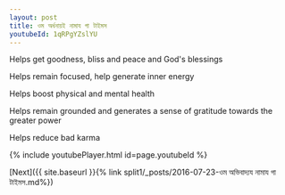 ```yaml
---
layout: post
title: ওম অর্ধনায়ই নামায গা টাইমস
youtubeId: 1qRPgYZslYU
---
```

 
 
Helps get goodness, bliss and peace and God's blessings
 
Helps remain focused, help generate inner energy 
 
Helps boost physical and mental health 
 
Helps remain grounded and generates a sense of gratitude towards the greater power 
 
Helps reduce bad karma
 
 
 
 


{% include youtubePlayer.html id=page.youtubeId %}
 
[Next]({{ site.baseurl }}{% link  split1/_posts/2016-07-23-ওম অভিবাদ্যয নামায গা টাইমস.md%})
 
